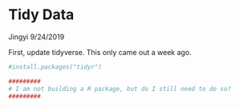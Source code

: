 Tidy Data
================
Jingyi
9/24/2019

First, update tidyverse. This only came out a week ago.

``` r
#install.packages("tidyr")

#########
# I am not building a R package, but do I still need to do so?
#########
```
